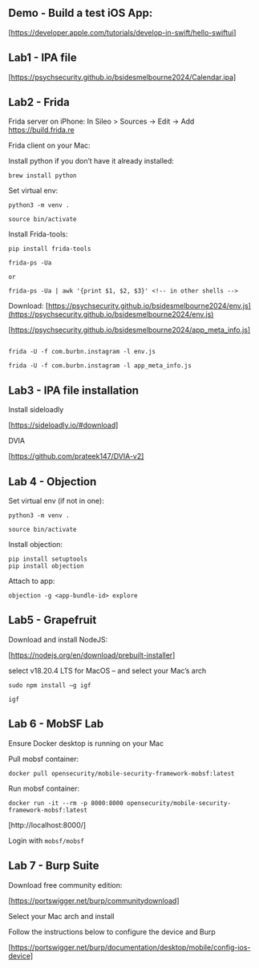 
## Demo - Build a test iOS App: 

[https://developer.apple.com/tutorials/develop-in-swift/hello-swiftui]

## Lab1 - IPA file

[https://psychsecurity.github.io/bsidesmelbourne2024/Calendar.ipa]

## Lab2 - Frida

Frida server on iPhone:
In Sileo > Sources -> Edit -> Add https://build.frida.re

Frida client on your Mac:

Install python if you don’t have it already installed:

```
brew install python
```

Set virtual env:

```
python3 -m venv .

source bin/activate
```

Install Frida-tools:
```
pip install frida-tools  

frida-ps -Ua 

or 

frida-ps -Ua | awk '{print $1, $2, $3}' <!-- in other shells -->
```

Download: 
[https://psychsecurity.github.io/bsidesmelbourne2024/env.js](https://psychsecurity.github.io/bsidesmelbourne2024/env.js)

[https://psychsecurity.github.io/bsidesmelbourne2024/app_meta_info.js]

```

frida -U -f com.burbn.instagram -l env.js

frida -U -f com.burbn.instagram -l app_meta_info.js
```

## Lab3 - IPA file installation

Install sideloadly

[https://sideloadly.io/#download]

DVIA

[https://github.com/prateek147/DVIA-v2]


## Lab 4 - Objection

Set virtual env (if not in one):

```
python3 -m venv .

source bin/activate
```

Install objection:
```
pip install setuptools
pip install objection
```


Attach to app:

```
objection -g <app-bundle-id> explore
```

## Lab5 - Grapefruit

Download and install NodeJS:

[https://nodejs.org/en/download/prebuilt-installer]

select v18.20.4 LTS for MacOS – and select your Mac’s arch

`sudo npm install –g igf`

`igf`

## Lab 6 - MobSF Lab

Ensure Docker desktop is running on your Mac

Pull mobsf container:

`docker pull opensecurity/mobile-security-framework-mobsf:latest`

Run mobsf container:

`docker run -it --rm -p 8000:8000 opensecurity/mobile-security-framework-mobsf:latest`

[http://localhost:8000/]

Login with `mobsf/mobsf`


## Lab 7 - Burp Suite

Download free community edition:

[https://portswigger.net/burp/communitydownload]

Select your Mac arch and install

Follow the instructions below to configure the device and Burp

[https://portswigger.net/burp/documentation/desktop/mobile/config-ios-device]




